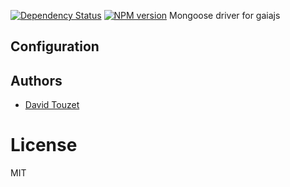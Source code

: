 [![Dependency Status](https://gemnasium.com/gaiajs/gaiajs-driver-mongoose.svg)](https://gemnasium.com/gaiajs/gaiajs-driver-mongoose)
[![NPM version](https://badge.fury.io/js/gaiajs-driver-mongoose.svg)](http://badge.fury.io/js/gaiajs-driver-mongoose)
Mongoose driver for gaiajs

## Configuration

## Authors

  - [David Touzet](https://github.com/eyolas)

# License

  MIT